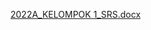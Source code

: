 [2022A_KELOMPOK 1_SRS.docx](https://github.com/66adelia66/2022A-Kelompok1/files/12784368/2022A_KELOMPOK.1_SRS.docx)
